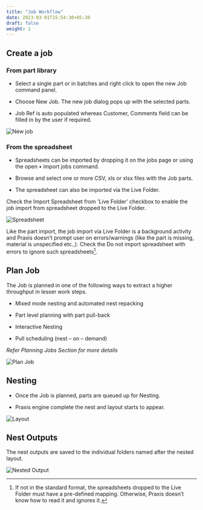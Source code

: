 ```yaml
---
title: "Job Workflow"
date: 2023-03-01T15:54:30+05:30
draft: false
weight: 1
---
```


## Create a job

 ### From part library

* Select a single part or in batches and right click to open the new Job command panel.

* Choose New Job. The new job dialog pops up with the selected parts.

* Job Ref is auto populated whereas Customer, Comments field can be filled in by the user if required.

![New job](/images/NewJob.png)

### From the spreadsheet

* Spreadsheets can be imported by dropping it on the jobs page or using the open • import jobs command. 

* Browse and select one or more CSV, xls or xlsx files with the Job parts. 

* The spreadsheet can also be imported via the Live Folder.

Check the Import Spreadsheet from 'Live Folder' checkbox to enable the job import from spreadsheet dropped to the Live Folder.

![Spreadsheet](/images/SpreadsheetJob.png)

Like the part import, the job import via Live Folder is a background activity and Praxis doesn’t prompt user on errors/warnings (like the part is missing, material is unspecified etc.,). Check the Do not import spreadsheet with errors to ignore such spreadsheets[^1].

[^1]:  If not in the standard format, the spreadsheets dropped to the Live Folder must have a pre-defined mapping. Otherwise, Praxis doesn’t know how to read it and ignores it.

## Plan Job

The Job is planned in one of the following ways to extract a higher throughput in lesser work steps.

* Mixed mode nesting and automated nest repacking

* Part level planning with part pull-back

* Interactive Nesting 

* Pull scheduling (nest – on – demand)

_Refer Planning Jobs Section for more details_

![Plan Job](/images/PlanJob.png)

## Nesting

* Once the Job is planned, parts are queued up for Nesting. 

* Praxis engine complete the nest and layout starts to appear.

![Layout](/images/layout.png)

## Nest Outputs

The nest outputs are saved to the individual folders named after the nested layout.

![Nested Output](/images/NestOutput.png)